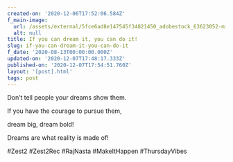 ```yaml
---
created-on: '2020-12-06T17:52:06.584Z'
f_main-image:
  url: /assets/external/5fce6ad8e147545f34821450_adobestock_63623052-min.jpeg
  alt: null
title: If you can dream it, you can do it!
slug: if-you-can-dream-it-you-can-do-it
f_date: '2020-08-13T00:00:00.000Z'
updated-on: '2020-12-07T17:48:17.333Z'
published-on: '2020-12-07T17:54:51.760Z'
layout: '[post].html'
tags: post
---
```


Don’t tell people your dreams show them.

If you have the courage to pursue them,

dream big, dream bold!

Dreams are what reality is made of!

#Zest2 #Zest2Rec #RajNasta #MakeItHappen #ThursdayVibes
